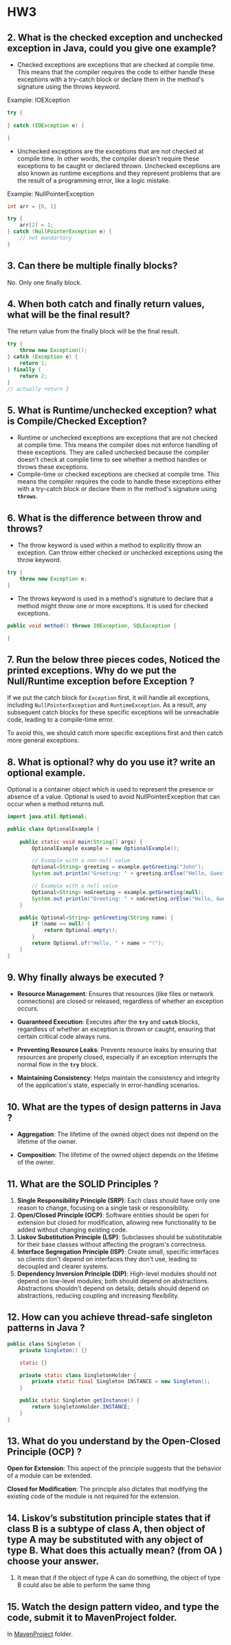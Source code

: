 # HW3

## 2. What is the checked exception and unchecked exception in Java, could you give one example?

- Checked exceptions are exceptions that are checked at compile time. This means that the compiler requires the code to either handle these exceptions with a try-catch block or declare them in the method's signature using the throws keyword.

Example: IOEXception

```java
try {
            
} catch (IOException e) {

}   
```

- Unchecked exceptions are the exceptions that are not checked at compile time. In other words, the compiler doesn't require these exceptions to be caught or declared thrown. Unchecked exceptions are also known as runtime exceptions and they represent problems that are the result of a programming error, like a logic mistake.

Example: NullPointerException

```java
int arr = {0, 1}

try {
	arr[2] = 1;
} catch (NullPointerException e) {
	// not mandartory	
}
```

## 3. Can there be multiple finally blocks?

No. Only one finally block.

## 4. When both catch and finally return values, what will be the final result?

The return value from the finally block will be the final result.

```java
try {
	throw new Exception();
} catch (Exception e) {
	return 1;
} finally {
	return 2;
}
// actually return 2
```

## 5. What is Runtime/unchecked exception? what is Compile/Checked Exception?

- Runtime or unchecked exceptions are exceptions that are not checked at compile time. This means the compiler does not enforce handling of these exceptions. They are called unchecked because the compiler doesn't check at compile time to see whether a method handles or throws these exceptions.
- Compile-time or checked exceptions are checked at compile time. This means the compiler requires the code to handle these exceptions either with a try-catch block or declare them in the method's signature using **`throws`**.

## 6. What is the difference between throw and throws?

- The throw keyword is used within a method to explicitly throw an exception. Can throw either checked or unchecked exceptions using the throw keyword.

```java
try {
	throw new Exception e;
}
```

- The throws keyword is used in a method's signature to declare that a method might throw one or more exceptions. It is used for checked exceptions.

```java
public void method() throws IOException, SQLException {

}
```

## 7. Run the below three pieces codes, Noticed the printed exceptions. Why do we put the Null/Runtime exception before Exception ?

If we put the catch block for `Exception` first, it will handle all exceptions, including `NullPointerException` and `RuntimeException`. As a result, any subsequent catch blocks for these specific exceptions will be unreachable code, leading to a compile-time error.

To avoid this, we should catch more specific exceptions first and then catch more general exceptions. 

## 8. What is optional? why do you use it? write an optional example.

Optional is a container object which is used to represent the presence or absence of a value. Optional is used to avoid NullPointerException that can occur when a method returns null.

```java
import java.util.Optional;

public class OptionalExample {
    
    public static void main(String[] args) {
        OptionalExample example = new OptionalExample();

        // Example with a non-null value
        Optional<String> greeting = example.getGreeting("John");
        System.out.println("Greeting: " + greeting.orElse("Hello, Guest!"));

        // Example with a null value
        Optional<String> noGreeting = example.getGreeting(null);
        System.out.println("Greeting: " + noGreeting.orElse("Hello, Guest!"));
    }

    public Optional<String> getGreeting(String name) {
        if (name == null) {
            return Optional.empty();
        }
        return Optional.of("Hello, " + name + "!");
    }
}
```

## 9. Why finally always be executed ?

- **Resource Management**: Ensures that resources (like files or network connections) are closed or released, regardless of whether an exception occurs.

- **Guaranteed Execution**: Executes after the **`try`** and **`catch`** blocks, regardless of whether an exception is thrown or caught, ensuring that certain critical code always runs.

- **Preventing Resource Leaks**: Prevents resource leaks by ensuring that resources are properly closed, especially if an exception interrupts the normal flow in the **`try`** block.
- **Maintaining Consistency**: Helps maintain the consistency and integrity of the application's state, especially in error-handling scenarios.

## 10. What are the types of design patterns in Java ?

- **Aggregation**: The lifetime of the owned object does not depend on the lifetime of the owner.

- **Composition**:  The lifetime of the owned object depends on the lifetime of the owner.

## 11. What are the SOLID Principles ?

1. **Single Responsibility Principle (SRP)**: Each class should have only one reason to change, focusing on a single task or responsibility.
2. **Open/Closed Principle (OCP)**: Software entities should be open for extension but closed for modification, allowing new functionality to be added without changing existing code.
3. **Liskov Substitution Principle (LSP)**: Subclasses should be substitutable for their base classes without affecting the program's correctness.
4. **Interface Segregation Principle (ISP)**: Create small, specific interfaces so clients don't depend on interfaces they don't use, leading to decoupled and clearer systems.
5. **Dependency Inversion Principle (DIP)**: High-level modules should not depend on low-level modules; both should depend on abstractions. Abstractions shouldn't depend on details; details should depend on abstractions, reducing coupling and increasing flexibility.

## 12. How can you achieve thread-safe singleton patterns in Java ?

```java
public class Singleton {
	private Singleton() {}

	static {}

	private static class SingletonHolder {
		private static final Singleton INSTANCE = new Singleton();
	}

	public static Singleton getInstance() {
		return SingletonHolder.INSTANCE;
	}
}
```

## 13. What do you understand by the Open-Closed Principle (OCP) ?

**Open for Extension**: This aspect of the principle suggests that the behavior of a module can be extended.

**Closed for Modification**: The principle also dictates that modifying the existing code of the module is not required for the extension.

## 14. Liskov’s substitution principle states that if class B is a subtype of class A, then object of type A may be substituted with any object of type B. What does this actually mean? (from OA ) choose your answer.

1. It mean that if the object of type A can do something, the object of type B could also be able to perform the same thing

## 15. Watch the design pattern video, and type the code, submit it to MavenProject folder.

In  [MavenProject](../MavenProject) folder.